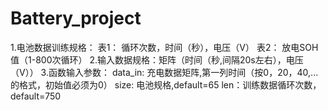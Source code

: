 # Battery_project
1.电池数据训练规格：
  表1： 循环次数，时间（秒），电压（V）
  表2： 放电SOH值（1-800次循环）
2.输入数据规格：矩阵（时间（秒,间隔20s左右），电压（V））
3.函数输入参数：
data_in: 充电数据矩阵,第一列时间（按0，20，40,...的格式，初始值必须为0）
size: 电池规格,default=65
len：训练数据循环次数，default=750